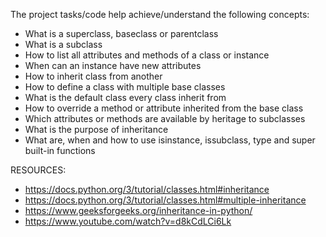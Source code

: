 The project tasks/code help achieve/understand the following concepts:
- What is a superclass, baseclass or parentclass
- What is a subclass
- How to list all attributes and methods of a class or instance
- When can an instance have new attributes
- How to inherit class from another
- How to define a class with multiple base classes
- What is the default class every class inherit from
- How to override a method or attribute inherited from the base class
- Which attributes or methods are available by heritage to subclasses
- What is the purpose of inheritance
- What are, when and how to use isinstance, issubclass, type and super built-in functions

RESOURCES:
- https://docs.python.org/3/tutorial/classes.html#inheritance
- https://docs.python.org/3/tutorial/classes.html#multiple-inheritance
- https://www.geeksforgeeks.org/inheritance-in-python/
- https://www.youtube.com/watch?v=d8kCdLCi6Lk
